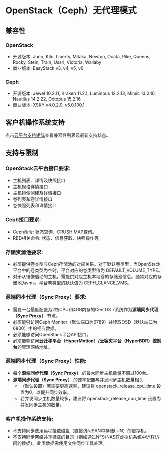 # OpenStack（Ceph）无代理模式

## 兼容性

### OpenStack

* 开源版本: Juno, Kilo, Liberty, Mitaka, Newton, Ocata, Pike, Queens, Rocky, Stein, Train, Ussri, Victoria, Wallaby
* 商业版本: EasyStack v3, v4, v5, v6

### Ceph

* 开源版本: Jewel 10.2.11, Kraken 11.2.1, Luminous 12.2.13, Mimic 13.2.10, Nautilus 14.2.22, Octopus 15.2.16
* 商业版本: XSKY v4.0.2.0, v5.0.100.1

## 客户机操作系统支持

点击[云平台支持矩阵](https://oneprocloud.feishu.cn/sheets/VRqksSPEPhRTPStp3kVcItXNnyh?sheet=0MJNYC)查看兼容性列表及最新支持状态。

## 支持与限制

### OpenStack云平台接口要求:
   - 主机列表、详情及快照接口
   - 主机规格详情接口
   - 主机镜像创建及详情接口
   - 卷列表和卷详情接口
   - 卷快照列表和详情接口

### Ceph接口要求:
   - Ceph命令: 状态查询、CRUSH MAP查询。
   - RBD相关命令: 状态、信息获取、快照操作等。

### 存储资源池要求:
   - 必须提供卷类型与Ceph存储池的对应关系。对于默认卷类型，当OpenStack平台中的卷类型为空时，平台对应的卷类型值为 DEFAULT_VOLUME_TYPE。
   - 对于从镜像启动的主机，需提供对应主机本地卷的存储池信息。通常对应的存储池为vms，平台卷类型的默认值为 CEPH_GLANCE_VMS。

### 源端同步代理（Sync Proxy）要求:
   - 需要一台最低配置为2核CPU和4GB内存的CentOS 7系统作为**源端同步代理（Sync Proxy）** 节点。
   - 必须能够访问Ceph Monitor（默认端口为6789）并读取OSD（默认端口为6800）中的相应数据。
   - 必须能够访问OpenStack平台API接口。
   - 必须能够访问**云迁移平台（HyperMotion）/云容灾平台（HyperBDR）控制台**的管理网络地址。

### 源端同步代理（Sync Proxy）性能:
   - 每个**源端同步代理（Sync Proxy）** 的最大同步主机数量不超过100台。
   - **源端同步代理（Sync Proxy）** 的速率配置与并发同步主机数量相关:
      - （默认设置）若需要更高速率，建议将 openstack_release_cpu_time 设置为0，以提升同步效率。
      - 若并发同步主机数量较多，建议将 openstack_release_cpu_time 设置为并发同步主机的数量。

### 客户机操作系统支持:
   - 不支持同步使用远程挂载磁盘（直接访问SAN中存储LUN）的虚拟机。
   - 不支持同步网络共享挂载的目录（例如通过NFS/NAS在虚拟机系统中远程访问的数据）。此类数据需使用文件同步工具处理。
